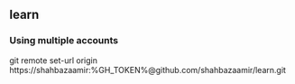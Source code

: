 ## learn

### Using multiple accounts 
git remote set-url origin https://shahbazaamir:%GH_TOKEN%@github.com/shahbazaamir/learn.git
